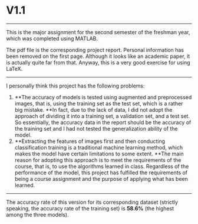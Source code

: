 # V1.1

---

This is the major assignment for the second semester of the freshman year, which was completed using MATLAB.

The pdf file is the corresponding project report. Personal information has been removed on the first page. Although it looks like an academic paper, it is actually quite far from that. Anyway, this is a very good exercise for using LaTeX.

---

I personally think this project has the following problems: 

1.  **The accuracy  of models is tested using augmented and preprocessed images, that is, using the training set as the test set, which is a rather big mistake. **In fact, due to the lack of data, I did not adopt the approach of dividing it into a training set, a validation set, and a test set. So essentially, the accuracy data in the report should be the accuracy of the training set and I had not tested the generalization ability of the model.
2.  **Extracting the features of images first and then conducting classification training is a traditional machine learning method, which makes the model have certain limitations to some extent. **The main reason for adopting this approach is to meet the requirements of the course, that is, to use the algorithms learned in class. Regardless of the performance of the model, this project has fulfilled the requirements of being a course assignment and the purpose of applying what has been learned. 

---

The accuracy rate of this version for its corresponding dataset (strictly speaking, the accuracy rate of the training set) is **58.6%** (the highest among the three models).
